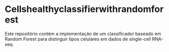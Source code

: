 # Cellshealthyclassifierwithrandomforest
Este repositório contém a implementação de um classificador baseado em Random Forest para distinguir tipos celulares em dados de single-cell RNA-seq.
